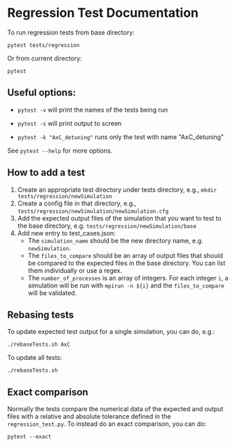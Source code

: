 # Regression Test Documentation

To run regression tests from base directory:
```
pytest tests/regression
```
Or from current directory:
```
pytest
```

## Useful options:

- `pytest -v` will print the names of the tests being run

- `pytest -s` will print output to screen

- `pytest -k "AxC_detuning"` runs only the test with name "AxC_detuning"

See `pytest --help` for more options.

## How to add a test

1. Create an appropriate test directory under tests directory, e.g., `mkdir tests/regression/newSimulation`
2. Create a config file in that directory, e.g., `tests/regression/newSimulation/newSimulation.cfg`
3. Add the expected output files of the simulation that you want to test to the base directory, e.g. `tests/regression/newSimulation/base`
4. Add new entry to test_cases.json:
    - The `simulation_name` should be the new directory name, e.g. `newSimulation`.
    - The `files_to_compare` should be an array of output files that should be compared to the expected files in the base directory. You can list them individually or use a regex.
    - The `number_of_processes` is an array of integers. For each integer `i`, a simulation will be run with `mpirun -n ${i}` and the `files_to_compare` will be validated.

## Rebasing tests

To update expected test output for a single simulation, you can do, e.g.:
```
./rebaseTests.sh AxC
```

To update all tests:
```
./rebaseTests.sh
```

## Exact comparison
Normally the tests compare the numerical data of the expected and output files with a relative and absolute tolerance defined in the `regression_test.py`.
To instead do an exact comparison, you can do:
```
pytest --exact
```
